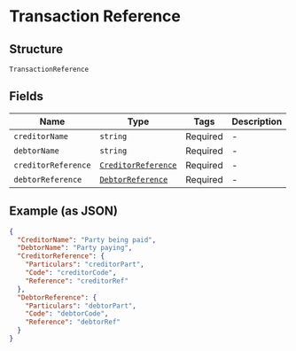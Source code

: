 
# Transaction Reference

## Structure

`TransactionReference`

## Fields

| Name | Type | Tags | Description |
|  --- | --- | --- | --- |
| `creditorName` | `string` | Required | - |
| `debtorName` | `string` | Required | - |
| `creditorReference` | [`CreditorReference`](../../doc/models/creditor-reference.md) | Required | - |
| `debtorReference` | [`DebtorReference`](../../doc/models/debtor-reference.md) | Required | - |

## Example (as JSON)

```json
{
  "CreditorName": "Party being paid",
  "DebtorName": "Party paying",
  "CreditorReference": {
    "Particulars": "creditorPart",
    "Code": "creditorCode",
    "Reference": "creditorRef"
  },
  "DebtorReference": {
    "Particulars": "debtorPart",
    "Code": "debtorCode",
    "Reference": "debtorRef"
  }
}
```

